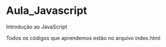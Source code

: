 # Aula_Javascript
Introdução ao JavaScript

Todos os códigos que aprendemos estão no arquivo index.html